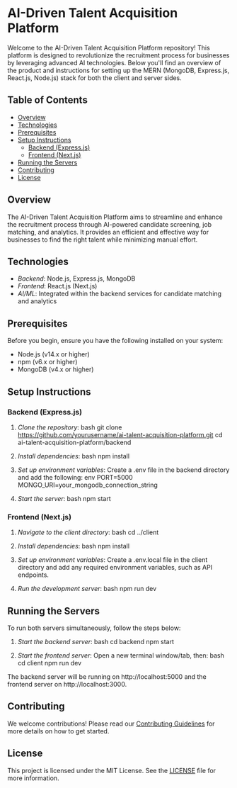 # AI-Driven Talent Acquisition Platform

Welcome to the AI-Driven Talent Acquisition Platform repository! This platform is designed to revolutionize the recruitment process for businesses by leveraging advanced AI technologies. Below you'll find an overview of the product and instructions for setting up the MERN (MongoDB, Express.js, React.js, Node.js) stack for both the client and server sides.

## Table of Contents
- [Overview](#overview)
- [Technologies](#technologies)
- [Prerequisites](#prerequisites)
- [Setup Instructions](#setup-instructions)
  - [Backend (Express.js)](#backend-expressjs)
  - [Frontend (Next.js)](#frontend-nextjs)
- [Running the Servers](#running-the-servers)
- [Contributing](#contributing)
- [License](#license)

## Overview
The AI-Driven Talent Acquisition Platform aims to streamline and enhance the recruitment process through AI-powered candidate screening, job matching, and analytics. It provides an efficient and effective way for businesses to find the right talent while minimizing manual effort.

## Technologies
- *Backend*: Node.js, Express.js, MongoDB
- *Frontend*: React.js (Next.js)
- *AI/ML*: Integrated within the backend services for candidate matching and analytics

## Prerequisites
Before you begin, ensure you have the following installed on your system:
- Node.js (v14.x or higher)
- npm (v6.x or higher)
- MongoDB (v4.x or higher)

## Setup Instructions

### Backend (Express.js)
1. *Clone the repository*:
    bash
    git clone https://github.com/yourusername/ai-talent-acquisition-platform.git
    cd ai-talent-acquisition-platform/backend
    

2. *Install dependencies*:
    bash
    npm install
    

3. *Set up environment variables*:
    Create a .env file in the backend directory and add the following:
    env
    PORT=5000
    MONGO_URI=your_mongodb_connection_string
    

4. *Start the server*:
    bash
    npm start
    

### Frontend (Next.js)
1. *Navigate to the client directory*:
    bash
    cd ../client
    

2. *Install dependencies*:
    bash
    npm install
    

3. *Set up environment variables*:
    Create a .env.local file in the client directory and add any required environment variables, such as API endpoints.

4. *Run the development server*:
    bash
    npm run dev
    

## Running the Servers
To run both servers simultaneously, follow the steps below:

1. *Start the backend server*:
    bash
    cd backend
    npm start
    

2. *Start the frontend server*:
    Open a new terminal window/tab, then:
    bash
    cd client
    npm run dev
    

The backend server will be running on http://localhost:5000 and the frontend server on http://localhost:3000.

## Contributing
We welcome contributions! Please read our [Contributing Guidelines](CONTRIBUTING.md) for more details on how to get started.

## License
This project is licensed under the MIT License. See the [LICENSE](LICENSE) file for more information.
